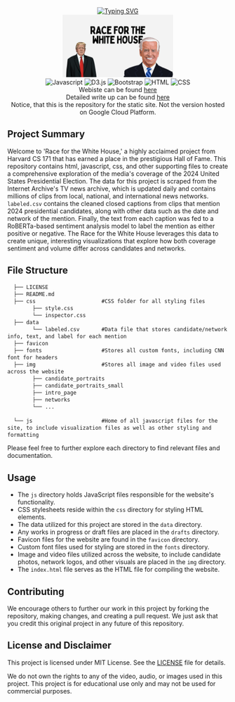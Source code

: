 <div align="center">
    <a href="https://git.io/typing-svg"><img src="https://readme-typing-svg.demolab.com?font=Fira+Code&size=30&duration=3000&pause=3000&color=C90A3D&center=true&vCenter=true&random=false&width=435&lines=Race+for+the+White+House" alt="Typing SVG" /></a>
</div>

<div align="center">
    <img src="img/race-for-the-white-house.png" style="width:50%; height=auto;">
</div>
<div align="center">
    <img src="https://img.shields.io/badge/JavaScript-323330?style=for-the-badge&logo=javascript&logoColor=F7DF1E" alt="Javascript">
    <img src="https://img.shields.io/badge/d3%20js-F9A03C?style=for-the-badge&logo=d3.js&logoColor=white" alt="D3.js">
    <img src="https://img.shields.io/badge/Bootstrap-563D7C?style=for-the-badge&logo=bootstrap&logoColor=white" alt="Bootstrap">
    <img src="https://img.shields.io/badge/HTML5-E34F26?style=for-the-badge&logo=html5&logoColor=white" alt="HTML">
    <img src="https://img.shields.io/badge/CSS3-1572B6?style=for-the-badge&logo=css3&logoColor=white" alt="CSS">
   
</div>

<div align="center">
    Webiste can be found <a href="https://luke-stoner.github.io/RWH" />here</a>
</div>
<div align="center">
    Detailed write up can be found <a href="https://medium.com/@luke_stoner/tracking-the-medias-coverage-of-the-2024-election-through-sentiment-analysis-2284352bf123" />here</a>
</div>
<div align="center">
   Notice, that this is the repository for the static site. Not the version hosted on Google Cloud Platform. 
</div>

## Project Summary

Welcome to 'Race for the White House,' a highly acclaimed project from Harvard CS 171 that has earned a place in the prestigious Hall of Fame.
This repository contains html, javascript, css, and other supporting files to
create a comprehensive exploration of the media's coverage of the 2024 United States Presidential Election. The data for
this project is scraped from the Internet Archive's TV news archive, which is updated daily and contains millions of clips
from local, national, and international news networks. `labeled.csv` contains the cleaned closed captions from clips that
mention 2024 presidential candidates, along with other data such as the date and network of the mention. Finally, the
text from each caption was fed to a RoBERTa-based sentiment analysis model to label the mention as either positive or
negative. The Race for the White House leverages this data to create unique, interesting visualizations that explore how
both coverage sentiment and volume differ across candidates and networks.

## File Structure

      ├── LICENSE
      ├── README.md
      ├── css                     #CSS folder for all styling files
            ├── style.css
            └── inspector.css
      ├── data
            └── labeled.csv       #Data file that stores candidate/network info, text, and label for each mention
      ├── favicon
      ├── fonts                   #Stores all custom fonts, including CNN font for headers
      ├── img                     #Stores all image and video files used across the website
            ├── candidate_portraits
            ├── candidate_portraits_small
            ├── intro_page
            ├── networks
            └── ...

      └── js                      #Home of all javascript files for the site, to include visualization files as well as other styling and formatting

Please feel free to further explore each directory to find relevant files and documentation.

## Usage

- The `js` directory holds JavaScript files responsible for the website's functionality.
- CSS stylesheets reside within the `css` directory for styling HTML elements.
- The data utilized for this project are stored in the `data` directory.
- Any works in progress or draft files are placed in the `drafts` directory.
- Favicon files for the website are found in the `favicon` directory.
- Custom font files used for styling are stored in the `fonts` directory.
- Image and video files utilized across the website, to include candidate photos, network logos, and other visuals
  are placed in the `img` directory.
- The `index.html` file serves as the HTML file for compiling the website.

## Contributing

We encourage others to further our work in this project by forking the repository, making changes, and creating a pull request.
We just ask that you credit this original project in any future of this repository.

## License and Disclaimer

This project is licensed under MIT License. See the [LICENSE](LICENSE) file for details.

We do not own the rights to any of the video, audio, or images used in this project.
This project is for educational use only and may not be used for commercial purposes.
